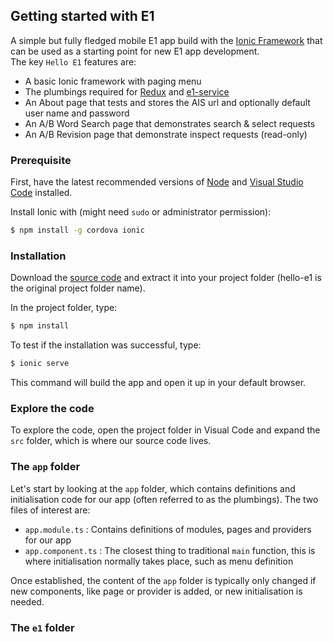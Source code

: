 ## Getting started with E1
A simple but fully fledged mobile E1 app build with the [Ionic Framework](http://ionicframework.com/docs/) that can be used as a starting point for new E1 app development.  
The key `Hello E1` features are:

* A basic Ionic framework with paging menu  
* The plumbings required for [Redux](http://redux.js.org) and [e1-service](https://www.npmjs.com/package/e1-service)  
* An About page that tests and stores the AIS url and optionally default user name and password  
* An A/B Word Search page that demonstrates search & select requests  
* An A/B Revision page that demonstrate inspect requests (read-only)  

### Prerequisite
First, have the latest recommended versions of [Node](https://nodejs.org) and [Visual Studio Code](https://code.visualstudio.com/download) installed.

Install Ionic with (might need `sudo` or administrator permission):

```bash
$ npm install -g cordova ionic
```

### Installation
Download the [source code](https://github.com/Herdubreid/hello-e1/archive/v0.0.1.zip) and extract it into your project folder (hello-e1 is the original project folder name).  

In the project folder, type:

```bash
$ npm install
```

To test if the installation was successful, type:

```bash
$ ionic serve
```

This command will build the app and open it up in your default browser.

### Explore the code
To explore the code, open the project folder in Visual Code and expand the `src` folder, which is where our source code lives.

### The `app` folder
Let's start by looking at the `app` folder, which contains definitions and initialisation code for our app (often referred to as the plumbings). The two files of interest are:

* `app.module.ts` : Contains definitions of modules, pages and providers for our app  
* `app.component.ts` : The closest thing to traditional `main` function, this is where initialisation normally takes place, such as menu definition

Once established, the content of the `app` folder is typically only changed if new components, like page or provider is added, or new initialisation is needed.

### The `e1` folder

